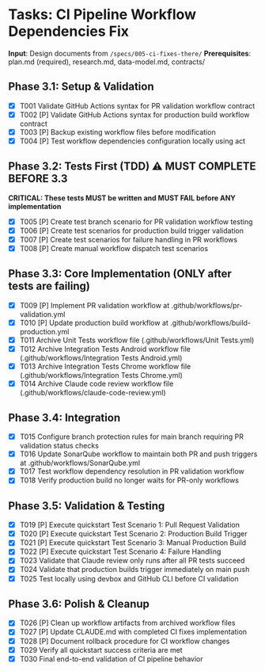 # Tasks: CI Pipeline Workflow Dependencies Fix

**Input**: Design documents from `/specs/005-ci-fixes-there/`
**Prerequisites**: plan.md (required), research.md, data-model.md, contracts/

## Phase 3.1: Setup & Validation

- [x] T001 Validate GitHub Actions syntax for PR validation workflow contract
- [x] T002 [P] Validate GitHub Actions syntax for production build workflow contract
- [x] T003 [P] Backup existing workflow files before modification
- [x] T004 [P] Test workflow dependencies configuration locally using act

## Phase 3.2: Tests First (TDD) ⚠️ MUST COMPLETE BEFORE 3.3

**CRITICAL: These tests MUST be written and MUST FAIL before ANY implementation**

- [x] T005 [P] Create test branch scenario for PR validation workflow testing
- [x] T006 [P] Create test scenarios for production build trigger validation
- [x] T007 [P] Create test scenarios for failure handling in PR workflows
- [x] T008 [P] Create manual workflow dispatch test scenarios

## Phase 3.3: Core Implementation (ONLY after tests are failing)

- [x] T009 [P] Implement PR validation workflow at .github/workflows/pr-validation.yml
- [x] T010 [P] Update production build workflow at .github/workflows/build-production.yml
- [x] T011 Archive Unit Tests workflow file (.github/workflows/Unit Tests.yml)
- [x] T012 Archive Integration Tests Android workflow file (.github/workflows/Integration Tests Android.yml)
- [x] T013 Archive Integration Tests Chrome workflow file (.github/workflows/Integration Tests Chrome.yml)
- [x] T014 Archive Claude code review workflow file (.github/workflows/claude-code-review.yml)

## Phase 3.4: Integration

- [x] T015 Configure branch protection rules for main branch requiring PR validation status checks
- [x] T016 Update SonarQube workflow to maintain both PR and push triggers at .github/workflows/SonarQube.yml
- [x] T017 Test workflow dependency resolution in PR validation workflow
- [x] T018 Verify production build no longer waits for PR-only workflows

## Phase 3.5: Validation & Testing

- [x] T019 [P] Execute quickstart Test Scenario 1: Pull Request Validation
- [x] T020 [P] Execute quickstart Test Scenario 2: Production Build Trigger
- [x] T021 [P] Execute quickstart Test Scenario 3: Manual Production Build
- [x] T022 [P] Execute quickstart Test Scenario 4: Failure Handling
- [x] T023 Validate that Claude review only runs after all PR tests succeed
- [x] T024 Validate that production builds trigger immediately on main push
- [x] T025 Test locally using devbox and GitHub CLI before CI validation

## Phase 3.6: Polish & Cleanup

- [x] T026 [P] Clean up workflow artifacts from archived workflow files
- [x] T027 [P] Update CLAUDE.md with completed CI fixes implementation
- [x] T028 [P] Document rollback procedure for CI workflow changes
- [x] T029 Verify all quickstart success criteria are met
- [x] T030 Final end-to-end validation of CI pipeline behavior
